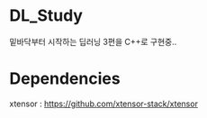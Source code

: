 # DL_Study
 밑바닥부터 시작하는 딥러닝 3편을 C++로 구현중..

# Dependencies
 xtensor : https://github.com/xtensor-stack/xtensor
 
